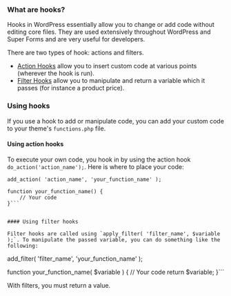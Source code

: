 ### What are hooks?

Hooks in WordPress essentially allow you to change or add code without editing core files. They are used extensively throughout WordPress and Super Forms and are very useful for developers.

There are two types of hook: actions and filters.

- [Action Hooks](action-hooks) allow you to insert custom code at various points (wherever the hook is run).
- [Filter Hooks](filter-hooks) allow you to manipulate and return a variable which it passes (for instance a product price).


### Using hooks

If you use a hook to add or manipulate code, you can add your custom code to your theme's `functions.php` file.

#### Using action hooks

To execute your own code, you hook in by using the action hook `do_action('action_name');`. Here is where to place your code:

```
add_action( 'action_name', 'your_function_name' );

function your_function_name() {
	// Your code
}```


#### Using filter hooks

Filter hooks are called using `apply_filter( 'filter_name', $variable );`. To manipulate the passed variable, you can do something like the following:

```
add_filter( 'filter_name', 'your_function_name' );

function your_function_name( $variable ) {
	// Your code
	return $variable;
}```

With filters, you must return a value.